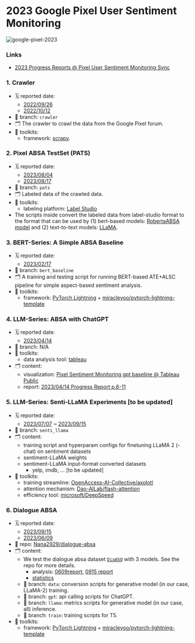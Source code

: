 # 2023 Google Pixel User Sentiment Monitoring
<img src="https://img.shields.io/badge/google_pixel-_2023v1-blue" alt="google-pixel-2023">

### Links
- [2023 Progress Reports @ Pixel User Sentiment Monitoring Sync](https://drive.google.com/drive/folders/1FHPTiFqAyFaGuS5PuSO9JkydBFkhk2tB)
### 1. Crawler
- 🗓 reported date:
    - [2022/09/26](https://docs.google.com/presentation/d/1zjBteSB8EfMOmQVfnQCxsttVc5gi5PItEjCUVVchewM/edit?usp=drive_link)
    - [2022/10/12](https://docs.google.com/presentation/d/10kmpzegqsEFibcmgR7r9-X0jcLCHpRUCY4hD9XQJ1Sw/edit?usp=drive_link)
- 🌲 branch: `crawler`
- 🗂️ The crawler to crawl the data from the Google Pixel forum.
- 🔩 toolkits:
    - framework: [scrapy](https://scrapy.org/doc/).
### 2. Pixel ABSA TestSet (PATS)
- 🗓 reported date:
    - [2023/08/04](https://docs.google.com/presentation/d/18XPeXfnfvN8gz9ybVSwB9pV49PzIi6h7wyGWVdzUZ5E/edit?usp=drive_link)
    - [2023/08/17](https://docs.google.com/presentation/d/1-HrWtk0kpsKoZyJUs2rz0FMkUcVUGy5YoOdlG2y75XU/edit#slide=id.g15935f97167_0_408)
- 🌲 branch: `pats`
- 🗂️ Labeled data of the crawled data.
- 🔩 toolkits:
    - labeling platform: [Label Studio](https://labelstud.io/)
- The scripts inside convert the labeled data from label-studio format to the format that can be used by (1) bert-based models: [RobertaABSA model](https://github.com/ROGERDJQ/RoBERTaABSA) and (2) text-to-text models: [LLaMA](https://github.com/facebookresearch/llama).
### 3. BERT-Series: A Simple ABSA Baseline
- 🗓 reported date:
    - [2023/02/17](https://docs.google.com/presentation/d/13jtvRyBVg8q7Oqb01dBL6qXspmugSf1w2WfPXPK85DU/edit?usp=drive_link)
- 🌲 branch: `bert_baseline`
- 🗂️ A training and testing script for running BERT-based ATE+ALSC pipeline for simple aspect-based sentiment analysis.
- 🔩 toolkits:
    - framework: [PyTorch Lightning](https://lightning.ai/) + [miracleyoo/pytorch-lightning-template](https://github.com/miracleyoo/pytorch-lightning-template/tree/master/classification)
### 4. LLM-Series: ABSA with ChatGPT
- 🗓 reported date:
    - [2023/04/14](https://docs.google.com/presentation/d/1yN4j-pvaQdlNlZ-HM5lI8pSOTjMp-CD1gBNcFVga1RM/edit?usp=drive_link)
- 🌲 branch: N/A
- 🔩 toolkits:
    - data analysis tool: [tableau](https://www.tableau.com/zh-tw)
- 🗂️ content:
    - visualization: [Pixel Sentiment Monitoring gpt baseline @ Tableau Public](https://public.tableau.com/views/PixelSentimentMonitoringgptbaseline/SentimentDashboard?:language=zh-TW&:display_count=n&:origin=viz_share_link)
    - report: [2023/04/14 Progress Report p.6-11](https://docs.google.com/presentation/d/1yN4j-pvaQdlNlZ-HM5lI8pSOTjMp-CD1gBNcFVga1RM/edit#slide=id.g1f5dd1e8b94_1_12)
### 5. LLM-Series: Senti-LLaMA Experiments [to be updated]
- 🗓 reported date:
    - [2023/07/07](https://docs.google.com/presentation/d/101qrt2zNZkEst-tIk19sNlvU9B-xh317Tjpej4F1dEs/edit?usp=drive_link) ~ [2023/09/15](https://docs.google.com/presentation/d/1DFgG1iD23QbhNpcA0N9oE_6pG_LnkiCbgCbplCHbvjQ/edit?usp=drive_link)
- 🌲 branch: `senti_llama`
- 🗂️ content:
    - training script and hyperparam configs for finetuning LLaMA 2 (-chat) on sentiment datasets
    - sentiment-LLaMA weights
    - sentiment-LLaMA input-format converted datasets
        - yelp, imdb, ... [to be updated]
- 🔩 toolkits:
    - training streamline: [OpenAccess-AI-Collective/axolotl](https://github.com/OpenAccess-AI-Collective/axolotl)
    - attention mechanism: [Dao-AILab/flash-attention](https://github.com/Dao-AILab/flash-attention)
    - efficiency tool: [microsoft/DeepSpeed](https://github.com/microsoft/DeepSpeed)

### 6. Dialogue ABSA
- 🗓 reported date:
    - [2023/09/15](https://docs.google.com/presentation/d/1DFgG1iD23QbhNpcA0N9oE_6pG_LnkiCbgCbplCHbvjQ/edit)
    - [2023/06/09](https://docs.google.com/presentation/d/1ilaPOG7gICbYqB9M_78gwkdSb8vg79XEaGnLi-4V56Y/edit?usp=drive_link)
- 🌲 repo: [Nana2929/dialogue-absa](https://github.com/Nana2929/dialogue-absa/tree/main)
- 🗂️ content:
    - We test the dialogue absa dataset [`DiaASQ`](https://github.com/unikcc/DiaASQ) with 3 models. See the repo for more details.
        - analysis: [0609report](https://docs.google.com/presentation/d/1ilaPOG7gICbYqB9M_78gwkdSb8vg79XEaGnLi-4V56Y/edit#slide=id.g226f51f7eda_0_2), [0915 report](https://docs.google.com/presentation/d/1DFgG1iD23QbhNpcA0N9oE_6pG_LnkiCbgCbplCHbvjQ/edit#slide=id.g27f0814905a_0_0)
        - [statistics](https://docs.google.com/spreadsheets/d/1lEKXvQBUi7Ya0MGoMtZYQ3vFJrGHhl9M0ZoVLa-h4RQ/edit?usp=sharing)
    - 🌲 branch: `data`: conversion scripts for generative model (in our case, LLaMA-2) training.
    - 🌲 branch: `gpt`: api calling scripts for ChatGPT.
    - 🌲 branch: `llama`: metrics scripts for generative model (in our case, all) inference.
    - 🌲 branch: `train`: training scripts for T5.
- 🔩 toolkits:
    - framework: [PyTorch Lightning](https://lightning.ai/) + [miracleyoo/pytorch-lightning-template](https://github.com/miracleyoo/pytorch-lightning-template/tree/master/classification)
